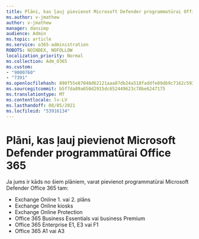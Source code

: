 ```yaml
---
title: Plāni, kas ļauj pievienot Microsoft Defender programmatūrai Office 365
ms.author: v-jmathew
author: v-jmathew
manager: dansimp
audience: Admin
ms.topic: article
ms.service: o365-administration
ROBOTS: NOINDEX, NOFOLLOW
localization_priority: Normal
ms.collection: Adm_O365
ms.custom:
- "9000760"
- "7391"
ms.openlocfilehash: 890f55e87048d62121aaa07db24a518faddfe89db9c7162c593ef240de83f1b2
ms.sourcegitcommit: b5f7da89a650d2915dc652449623c78be6247175
ms.translationtype: MT
ms.contentlocale: lv-LV
ms.lasthandoff: 08/05/2021
ms.locfileid: "53916134"
---
```

# <a name="plans-that-let-you-add-microsoft-defender-for-office-365"></a>Plāni, kas ļauj pievienot Microsoft Defender programmatūrai Office 365

Ja jums ir kāds no šiem plāniem, varat pievienot programmatūrai Microsoft Defender Office 365 tam:

- Exchange Online 1. vai 2. plāns
- Exchange Online kiosks
- Exchange Online Protection
- Office 365 Business Essentials vai business Premium
- Office 365 Enterprise E1, E3 vai F1
- Office 365 A1 vai A3
